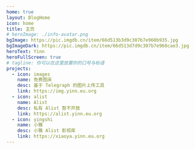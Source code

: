 ```yaml
---
home: true
layout: BlogHome
icon: home
title: 主页
# heroImage: ./info-avatar.png
bgImage: https://pic.imgdb.cn/item/66d513b3d9c307b7e960b935.jpg
bgImageDark: https://pic.imgdb.cn/item/66d513d7d9c307b7e960cae3.jpg
heroText: Yinn
heroFullScreen: true
# tagline: 你可以在这里放置你的口号与标语
projects:
  - icon: images
    name: 免费图床
    desc: 基于 Telegraph 的图片上传工具
    link: https://img.yinn.eu.org
  - icon: alist
    name: Alist
    desc: 私有 Alist 暂不开放
    link: https://alist.yinn.eu.org
  - icon: yingshi
    name: 小雅
    desc: 小雅 Alist 影视库
    link: https://xiaoya.yinn.eu.org
---
```

